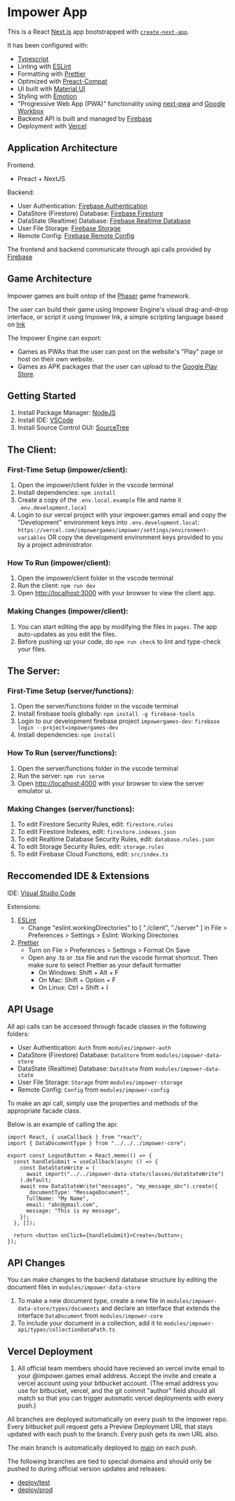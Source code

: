 # Impower App

This is a React [Next.js](https://nextjs.org/) app bootstrapped with [`create-next-app`](https://github.com/vercel/next.js/tree/canary/packages/create-next-app).

It has been configured with:

- [Typescript](https://www.typescriptlang.org)
- Linting with [ESLint](https://eslint.org)
- Formatting with [Prettier](https://prettier.io)
- Optimized with [Preact-Compat](https://github.com/preactjs/preact-compat)
- UI built with [Material UI](https://mui.com)
- Styling with [Emotion](https://emotion.sh)
- "Progressive Web App (PWA)" functionality using [next-pwa](https://github.com/shadowwalker/next-pwa) and [Google Workbox](https://developers.google.com/web/tools/workbox)
- Backend API is built and managed by [Firebase](https://firebase.google.com)
- Deployment with [Vercel](https://vercel.com)

## Application Architecture

Frontend:

- Preact + NextJS

Backend:

- User Authentication: [Firebase Authentication](https://firebase.google.com/products/auth)
- DataStore (Firestore) Database: [Firebase Firestore](https://firebase.google.com/products/firestore)
- DataState (Realtime) Database: [Firebase Realtime Database](https://firebase.google.com/products/database)
- User File Storage: [Firebase Storage](https://firebase.google.com/products/storage)
- Remote Config: [Firebase Remote Config](https://firebase.google.com/products/remote-config)

The frontend and backend communicate through api calls provided by [Firebase](https://firebase.google.com)

## Game Architecture

Impower games are built ontop of the [Phaser](http://phaser.io) game framework.

The user can build their game using Impower Engine's visual drag-and-drop interface, or script it using Impower Ink, a simple scripting language based on [Ink](https://www.inklestudios.com/ink)

The Impower Engine can export:

- Games as PWAs that the user can post on the website's "Play" page or host on their own website.
- Games as APK packages that the user can upload to the [Google Play Store](https://play.google.com/store).

## Getting Started

1. Install Package Manager: [NodeJS](https://nodejs.org)
2. Install IDE: [VSCode](https://code.visualstudio.com)
3. Install Source Control GUI: [SourceTree](https://www.sourcetreeapp.com)

## The Client:

### First-Time Setup (impower/client):

1. Open the impower/client folder in the vscode terminal
2. Install dependencies: `npm install`
3. Create a copy of the `.env.local.example` file and name it `.env.development.local`
4. Login to our vercel project with your impower.games email and copy the "Development" environment keys into `.env.development.local`: `https://vercel.com/impowergames/impower/settings/environment-variables` OR copy the development environment keys provided to you by a project administrator.

### How To Run (impower/client):

1. Open the impower/client folder in the vscode terminal
2. Run the client: `npm run dev`
3. Open [http://localhost:3000](http://localhost:3000) with your browser to view the client app.

### Making Changes (impower/client):

1. You can start editing the app by modifying the files in `pages`. The app auto-updates as you edit the files.
2. Before pushing up your code, do `npm run check` to lint and type-check your files.

## The Server:

### First-Time Setup (server/functions):

1. Open the server/functions folder in the vscode terminal
2. Install firebase tools globally: `npm install -g firebase-tools`
3. Login to our development firebase project `impowergames-dev`: `firebase login --project=impowergames-dev`
4. Install dependencies: `npm install`

### How To Run (server/functions):

1. Open the server/functions folder in the vscode terminal
2. Run the server: `npm run serve`
3. Open [http://localhost:4000](http://localhost:4000) with your browser to view the server emulator ui.

### Making Changes (server/functions):

1. To edit Firestore Security Rules, edit: `firestore.rules`
2. To edit Firestore Indexes, edit: `firestore.indexes.json`
3. To edit Realtime Database Security Rules, edit: `database.rules.json`
4. To edit Storage Security Rules, edit: `storage.rules`
5. To edit Firebase Cloud Functions, edit: `src/index.ts`

## Reccomended IDE & Extensions

IDE: [Visual Studio Code](https://code.visualstudio.com/)

Extensions:

1. [ESLint](https://marketplace.visualstudio.com/items?itemName=dbaeumer.vscode-eslint)
   - Change "eslint.workingDirectories" to [ "./client", "./server" ] in File > Preferences > Settings > Eslint: Working Directories
2. [Prettier](https://marketplace.visualstudio.com/items?itemName=esbenp.prettier-vscode)
   - Turn on File > Preferences > Settings > Format On Save
   - Open any .ts or .tsx file and run the vscode format shortcut. Then make sure to select Prettier as your default formatter
     - On Windows: Shift + Alt + F
     - On Mac: Shift + Option + F
     - On Linux: Ctrl + Shift + I

## API Usage

All api calls can be accessed through facade classes in the following folders:

- User Authentication: `Auth` from `modules/impower-auth`
- DataStore (Firestore) Database: `DataStore` from `modules/impower-data-store`
- DataState (Realtime) Database: `DataState` from `modules/impower-data-state`
- User File Storage: `Storage` from `modules/impower-storage`
- Remote Config: `Config` from `modules/impower-config`

To make an api call, simply use the properties and methods of the appropriate facade class.

Below is an example of calling the api:

```tsx
import React, { useCallback } from "react";
import { DataDocumentType } from "../../../impower-core";

export const LogoutButton = React.memo(() => {
  const handleSubmit = useCallback(async () => {
    const DataStateWrite = (
      await import("../../impower-data-state/classes/dataStateWrite")
    ).default;
    await new DataStateWrite("messages", "my_message_abc").create({
      _documentType: "MessageDocument",
      fullName: "My Name",
      email: "abc@gmail.com",
      message: "This is my message",
    });
  }, []);

  return <button onClick={handleSubmit}>Create</button>;
});
```

## API Changes

You can make changes to the backend database structure by editing the document files in `modules/impower-data-store`

1. To make a new document type, create a new file in `modules/impower-data-store/types/documents` and declare an interface that extends the interface `DataDocument` from `modules/impower-core`
2. To include your document in a collection, add it to `modules/impower-api/types/collectionDataPath.ts`

## Vercel Deployment

1. All official team members should have recieved an vercel invite email to your @impower.games email address. Accept the invite and create a vercel account using your bitbucket account. (The email address you use for bitbucket, vercel, and the git commit "author" field should all match so that you can trigger automatic vercel deployments with every push.)

All branches are deployed automatically on every push to the impower repo.
Every bitbucket pull request gets a Preview Deployment URL that stays updated with each push to the branch.
Every push gets its own URL also.

The main branch is automatically deployed to [main](http://dev.impower.app) on each push.

The following branches are tied to special domains and should only be pushed to during official version updates and releases:

- [deploy/test](http://test.impower.app)
- [deploy/prod](http://impower.app)
